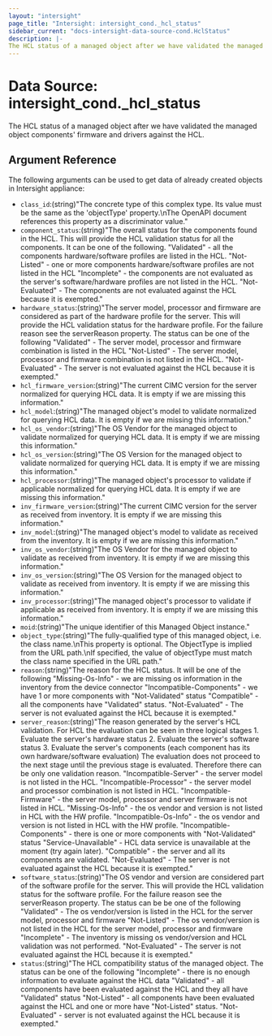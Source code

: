 ```yaml
---
layout: "intersight"
page_title: "Intersight: intersight_cond._hcl_status"
sidebar_current: "docs-intersight-data-source-cond.HclStatus"
description: |-
The HCL status of a managed object after we have validated the managed object components' firmware and drivers against the HCL.
---
```


# Data Source: intersight_cond._hcl_status
The HCL status of a managed object after we have validated the managed object components' firmware and drivers against the HCL.
## Argument Reference
The following arguments can be used to get data of already created objects in Intersight appliance:
* `class_id`:(string)"The concrete type of this complex type. Its value must be the same as the 'objectType' property.\nThe OpenAPI document references this property as a discriminator value."
* `component_status`:(string)"The overall status for the components found in the HCL. This will provide the HCL validation status for all the components. It can be one of the following. \"Validated\" - all the components hardware/software profiles are listed in the HCL. \"Not-Listed\" - one or more components hardware/software profiles are not listed in the HCL \"Incomplete\" - the components are not evaluated as the server's software/hardware profiles are not listed in the HCL. \"Not-Evaluated\" - The components are not evaluated against the HCL because it is exempted."
* `hardware_status`:(string)"The server model, processor and firmware are considered as part of the hardware profile for the server. This will provide the HCL validation status for the hardware profile. For the failure reason see the serverReason property. The status can be one of the following \"Validated\" - The server model, processor and firmware combination is listed in the HCL \"Not-Listed\" - The server model, processor and firmware combination is not listed in the HCL. \"Not-Evaluated\" - The server is not evaluated against the HCL because it is exempted."
* `hcl_firmware_version`:(string)"The current CIMC version for the server normalized for querying HCL data. It is empty if we are missing this information."
* `hcl_model`:(string)"The managed object's model to validate normalized for querying HCL data. It is empty if we are missing this information."
* `hcl_os_vendor`:(string)"The OS Vendor for the managed object to validate normalized for querying HCL data. It is empty if we are missing this information."
* `hcl_os_version`:(string)"The OS Version for the managed object to validate normalized for querying HCL data. It is empty if we are missing this information."
* `hcl_processor`:(string)"The managed object's processor to validate if applicable normalized for querying HCL data. It is empty if we are missing this information."
* `inv_firmware_version`:(string)"The current CIMC version for the server as received from inventory. It is empty if we are missing this information."
* `inv_model`:(string)"The managed object's model to validate as received from the inventory. It is empty if we are missing this information."
* `inv_os_vendor`:(string)"The OS Vendor for the managed object to validate as received from inventory. It is empty if we are missing this information."
* `inv_os_version`:(string)"The OS Version for the managed object to validate as received from inventory. It is empty if we are missing this information."
* `inv_processor`:(string)"The managed object's processor to validate if applicable as received from inventory. It is empty if we are missing this information."
* `moid`:(string)"The unique identifier of this Managed Object instance."
* `object_type`:(string)"The fully-qualified type of this managed object, i.e. the class name.\nThis property is optional. The ObjectType is implied from the URL path.\nIf specified, the value of objectType must match the class name specified in the URL path."
* `reason`:(string)"The reason for the HCL status. It will be one of the following \"Missing-Os-Info\" - we are missing os information in the inventory from the device connector \"Incompatible-Components\" - we have 1 or more components with \"Not-Validated\" status \"Compatible\" - all the components have \"Validated\" status. \"Not-Evaluated\" - The server is not evaluated against the HCL because it is exempted."
* `server_reason`:(string)"The reason generated by the server's HCL validation. For HCL the evaluation can be seen in three logical stages 1. Evaluate the server's hardware status 2. Evaluate the server's software status 3. Evaluate the server's components (each component has its own hardware/software evaluation) The evaluation does not proceed to the next stage until the previous stage is evaluated. Therefore there can be only one validation reason. \"Incompatible-Server\" - the server model is not listed in the HCL. \"Incompatible-Processor\" - the server model and processor combination is not listed in HCL. \"Incompatible-Firmware\" - the server model, processor and server firmware is not listed in HCL. \"Missing-Os-Info\" - the os vendor and version is not listed in HCL with the HW profile. \"Incompatible-Os-Info\" - the os vendor and version is not listed in HCL with the HW profile. \"Incompatible-Components\" - there is one or more components with \"Not-Validated\" status \"Service-Unavailable\" - HCL data service is unavailable at the moment (try again later). \"Compatible\" - the server and all its components are validated. \"Not-Evaluated\" - The server is not evaluated against the HCL because it is exempted."
* `software_status`:(string)"The OS vendor and version are considered part of the software profile for the server. This will provide the HCL validation status for the software profile. For the failure reason see the serverReason property. The status can be be one of the following \"Validated\" - The os vendor/version is listed in the HCL for the server model, processor and firmware \"Not-Listed\" - The os vendor/version is not listed in the HCL for the server model, processor and firmware \"Incomplete\" - The inventory is missing os vendor/version and HCL validation was not performed. \"Not-Evaluated\" - The server is not evaluated against the HCL because it is exempted."
* `status`:(string)"The HCL compatibility status of the managed object. The status can be one of the following \"Incomplete\" - there is no enough information to evaluate against the HCL data \"Validated\" - all components have been evaluated against the HCL and they all have \"Validated\" status \"Not-Listed\" - all components have been evaluated against the HCL and one or more have \"Not-Listed\" status. \"Not-Evaluated\" - server is not evaluated against the HCL because it is exempted."
